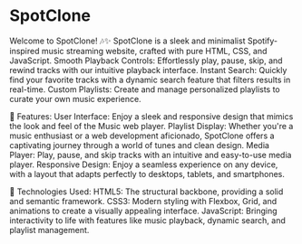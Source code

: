 # SpotClone
Welcome to SpotClone! 🎶✨ SpotClone is a sleek and minimalist Spotify-inspired music streaming website, crafted with pure HTML, CSS, and JavaScript. Smooth Playback Controls: Effortlessly play, pause, skip, and rewind tracks with our intuitive playback interface. Instant Search: Quickly find your favorite tracks with a dynamic search feature that filters results in real-time. Custom Playlists: Create and manage personalized playlists to curate your own music experience.

🌟 Features:
User Interface: Enjoy a sleek and responsive design that mimics the look and feel of the Music web player.
Playlist Display: Whether you're a music enthusiast or a web development aficionado, SpotClone offers a captivating journey through a world of tunes and clean design.
Media Player: Play, pause, and skip tracks with an intuitive and easy-to-use media player.
Responsive Design: Enjoy a seamless experience on any device, with a layout that adapts perfectly to desktops, tablets, and smartphones. 

🚀 Technologies Used:
HTML5: The structural backbone, providing a solid and semantic framework.
CSS3: Modern styling with Flexbox, Grid, and animations to create a visually appealing interface.
JavaScript: Bringing interactivity to life with features like music playback, dynamic search, and playlist management.

